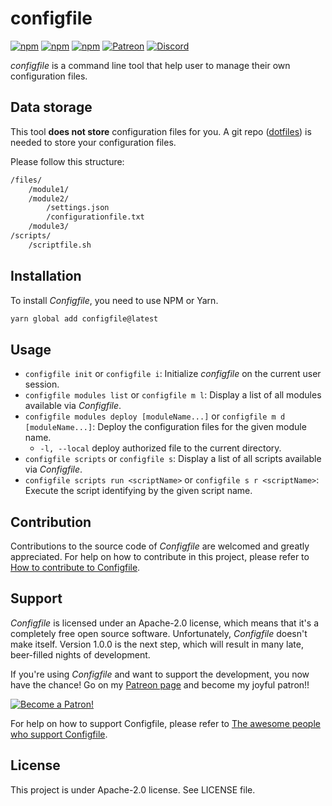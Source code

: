 # configfile

[![npm](https://img.shields.io/npm/v/configfile.svg?style=flat-square)](https://www.npmjs.com/package/configfile)
[![npm](https://img.shields.io/npm/dt/configfile.svg?style=flat-square)](https://www.npmjs.com/package/configfile)
[![npm](https://img.shields.io/npm/l/configfile.svg?style=flat-square)](https://github.com/Mindsers/configfile/blob/master/LICENSE)
[![Patreon](https://img.shields.io/badge/support-patreon-F96854.svg?logo=patreon&style=flat-square)](https://www.patreon.com/bePatron?u=9715649)
[![Discord](https://img.shields.io/badge/chat-discord-7289DA.svg?logo=discord&logoColor=7289DA&style=flat-square)](https://discord.gg/Tfv4ueX)

*configfile* is a command line tool that help user to manage their own configuration files.

## Data storage

This tool **does not store** configuration files for you. A git repo ([dotfiles](https://github.com/topics/dotfiles)) is needed to store your configuration files.

Please follow this structure:

```txt
/files/
    /module1/
    /module2/
        /settings.json
        /configurationfile.txt
    /module3/
/scripts/
    /scriptfile.sh
```

## Installation

To install *Configfile*, you need to use NPM or Yarn.

```bash
yarn global add configfile@latest
```

## Usage

- `configfile init` or `configfile i`: Initialize *configfile* on the current user session.
- `configfile modules list` or `configfile m l`: Display a list of all modules available via *Configfile*.
- `configfile modules deploy [moduleName...]` or `configfile m d [moduleName...]`: Deploy the configuration files for the given module name.
    - `-l, --local` deploy authorized file to the current directory.
- `configfile scripts` or `configfile s`: Display a list of all scripts available via *Configfile*.
- `configfile scripts run <scriptName>` or `configfile s r <scriptName>`: Execute the script identifying by the given script name.

## Contribution

Contributions to the source code of *Configfile* are welcomed and greatly appreciated. For help on how to contribute in this project, please refer to [How to contribute to Configfile](https://github.com/Mindsers/configfile/blob/develop/CONTRIBUTING.md).

## Support

*Configfile* is licensed under an Apache-2.0 license, which means that it's a  completely free open source software. Unfortunately, *Configfile* doesn't make itself. Version 1.0.0 is the next step, which will result in many late, beer-filled nights of development.

If you're using *Configfile* and want to support the development, you now have the chance! Go on my [Patreon page](https://www.patreon.com/mindsers) and become my joyful patron!!

[![Become a Patron!](https://c5.patreon.com/external/logo/become_a_patron_button.png)](https://www.patreon.com/bePatron?u=9715649)

For help on how to support Configfile, please refer to [The awesome people who support Configfile](https://github.com/Mindsers/configfile/blob/develop/SPONSORS.md).

<!-- ### Premium sponsors -->

## License

This project is under Apache-2.0 license. See LICENSE file.
